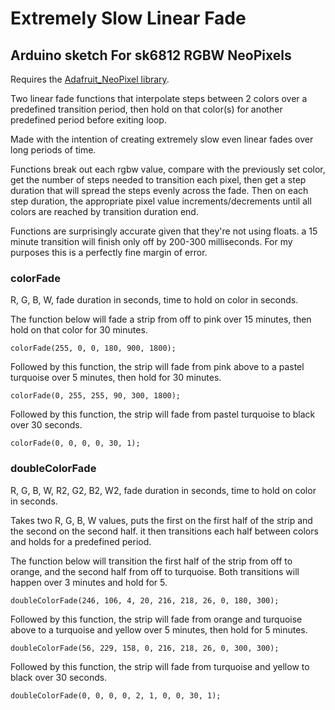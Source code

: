 # Extremely Slow Linear Fade
## Arduino sketch For sk6812 RGBW NeoPixels

Requires the [Adafruit_NeoPixel library](https://github.com/adafruit/Adafruit_NeoPixel).

Two linear fade functions that interpolate steps between 2 colors over a predefined transition period, then hold on that color(s) for another predefined period before exiting loop.

Made with the intention of creating extremely slow even linear fades over long periods of time.

Functions break out each rgbw value, compare with the previously set color, get the number of steps needed to transition each pixel, then get a step duration that will spread the steps evenly across the fade. Then on each step duration, the appropriate pixel value increments/decrements until all colors are reached by transition duration end.

Functions are surprisingly accurate given that they're not using floats. a 15 minute transition will finish only off by 200-300 milliseconds. For my purposes this is a perfectly fine margin of error.

### colorFade
R, G, B, W, fade duration in seconds, time to hold on color in seconds.

The function below will fade a strip from off to pink over 15 minutes, then hold on that color for 30 minutes.

```colorFade(255, 0, 0, 180, 900, 1800);```

Followed by this function, the strip will fade from pink above to a pastel turquoise over 5 minutes, then hold for 30 minutes.

```colorFade(0, 255, 255, 90, 300, 1800);```

Followed by this function, the strip will fade from pastel turquoise to black over 30 seconds.

```colorFade(0, 0, 0, 0, 30, 1);```

### doubleColorFade
R, G, B, W, R2, G2, B2, W2, fade duration in seconds, time to hold on color in seconds.

Takes two R, G, B, W values, puts the first on the first half of the strip and the second on the second half. it then transitions each half between colors and holds for a predefined period.

The function below will transition the first half of the strip from off to orange, and the second half from off to turquoise. Both transitions will happen over 3 minutes and hold for 5.

```doubleColorFade(246, 106, 4, 20, 216, 218, 26, 0, 180, 300);```

Followed by this function, the strip will fade from orange and turquoise above to a turquoise and yellow over 5 minutes, then hold for 5 minutes.

```doubleColorFade(56, 229, 158, 0, 216, 218, 26, 0, 300, 300);```

Followed by this function, the strip will fade from turquoise and yellow to black over 30 seconds.

```doubleColorFade(0, 0, 0, 0, 2, 1, 0, 0, 30, 1);```
